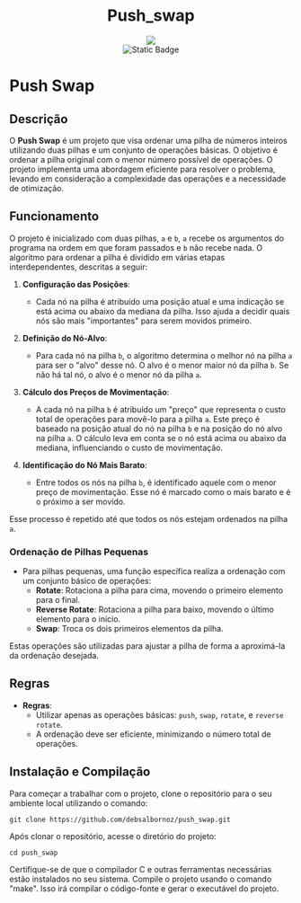 <h1 align="center"> Push_swap</h1>

<div align="center">
<img src="https://github.com/debsalbornoz/push_swap/assets/119970138/9f579a43-3c59-4020-b57e-e464e80880fd">
</div> 
<div align="center">
<img alt="Static Badge" src="https://img.shields.io/badge/in_progress-orange">
</div>

# Push Swap


## Descrição


O **Push Swap** é um projeto que visa ordenar uma pilha de números inteiros utilizando duas pilhas e um conjunto de operações básicas. O objetivo é ordenar a pilha original com o menor número possível de operações.
O projeto implementa uma abordagem eficiente para resolver o problema, levando em consideração a complexidade das operações e a necessidade de otimização.


## Funcionamento


O projeto é inicializado com duas pilhas, `a` e `b`, `a` recebe os argumentos do programa na ordem em que foram passados e `b` não recebe nada.  O algoritmo para ordenar a pilha é dividido em várias etapas interdependentes, descritas a seguir:


1. **Configuração das Posições**:
   - Cada nó na pilha é atribuído uma posição atual e uma indicação se está acima ou abaixo da mediana da pilha. Isso ajuda a decidir quais nós são mais "importantes" para serem movidos primeiro.

2. **Definição do Nó-Alvo**:
   - Para cada nó na pilha `b`, o algoritmo determina o melhor nó na pilha `a` para ser o "alvo" desse nó. O alvo é o menor maior nó da pilha `b`. Se não há tal nó, o alvo é o menor nó da pilha `a`.

3. **Cálculo dos Preços de Movimentação**:
   - A cada nó na pilha `b` é atribuído um "preço" que representa o custo total de operações para movê-lo para a pilha `a`. Este preço é baseado na posição atual do nó na pilha `b` e na posição do nó alvo na pilha `a`. O cálculo leva em conta se o nó está acima ou abaixo da mediana, influenciando o custo de movimentação.

4. **Identificação do Nó Mais Barato**:
   - Entre todos os nós na pilha `b`, é identificado aquele com o menor preço de movimentação. Esse nó é marcado como o mais barato e é o próximo a ser movido.

Esse processo é repetido até que todos os nós estejam ordenados na pilha `a`.

### Ordenação de Pilhas Pequenas

- Para pilhas pequenas, uma função específica realiza a ordenação com um conjunto básico de operações:
  - **Rotate**: Rotaciona a pilha para cima, movendo o primeiro elemento para o final.
  - **Reverse Rotate**: Rotaciona a pilha para baixo, movendo o último elemento para o início.
  - **Swap**: Troca os dois primeiros elementos da pilha.

Estas operações são utilizadas para ajustar a pilha de forma a aproximá-la da ordenação desejada.

## Regras

- **Regras**:
  - Utilizar apenas as operações básicas: `push`, `swap`, `rotate`, e `reverse rotate`.
  - A ordenação deve ser eficiente, minimizando o número total de operações.

## Instalação e Compilação

Para começar a trabalhar com o projeto, clone o repositório para o seu ambiente local utilizando o comando:


```
git clone https://github.com/debsalbornoz/push_swap.git
```

Após clonar o repositório, acesse o diretório do projeto:

```
cd push_swap

```

Certifique-se de que o compilador C e outras ferramentas necessárias estão instalados no seu sistema. Compile o projeto usando o comando "make". Isso irá compilar o código-fonte e gerar o executável do projeto.

